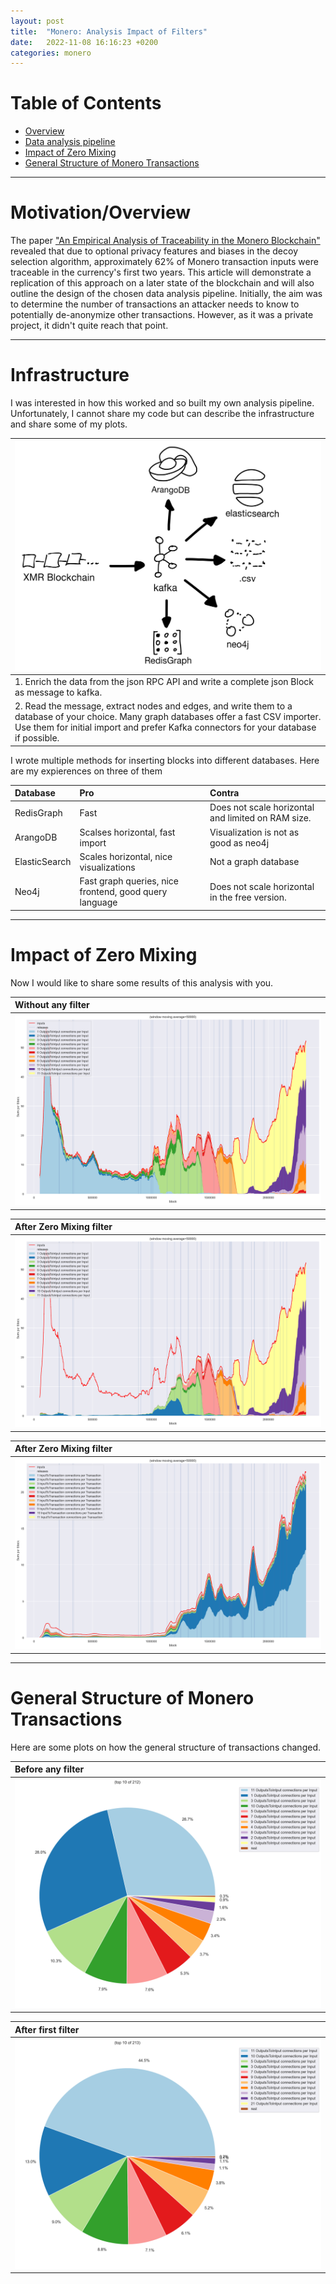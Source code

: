 ```yaml
---
layout: post
title:  "Monero: Analysis Impact of Filters"
date:   2022-11-08 16:16:23 +0200
categories: monero 
---
```


# Table of Contents
- [Overview](#overview)
- [Data analysis pipeline](#infrastructure)
- [Impact of Zero Mixing](#impact_zero_mixing)
- [General Structure of Monero Transactions](#general_structure)

---
<a name="overview"></a>
# Motivation/Overview 
The paper ["An Empirical Analysis of Traceability in the Monero Blockchain"](https://arxiv.org/pdf/1704.04299/) revealed that due to optional privacy features and biases in the decoy selection algorithm, approximately 62% of Monero transaction inputs were traceable in the currency's first two years. This article will demonstrate a replication of this approach on a later state of the blockchain and will also outline the design of the chosen data analysis pipeline. Initially, the aim was to determine the number of transactions an attacker needs to know to potentially de-anonymize other transactions. However, as it was a private project, it didn't quite reach that point.

---
<a name="infrastructure"></a>
# Infrastructure
I was interested in how this worked and so built my own analysis pipeline. Unfortunately, I cannot share my code but can describe the infrastructure and share some of my plots. 
 
|![](/assets/images/architecture.jpg)|
|:--|
| 1. Enrich the data from the json RPC API and write a complete json Block as message to kafka. 
| 2. Read the message, extract nodes and edges, and write them to a database of your choice. Many graph databases offer a fast CSV importer. Use them for initial import and prefer Kafka connectors for your database if possible.  |


I wrote multiple methods for inserting blocks into different databases. Here are my expierences on three of them 

| Database | Pro | Contra |
| :-- | :-- | :-- |
| RedisGraph | Fast | Does not scale horizontal and limited on RAM size. |
| ArangoDB | Scalses horizontal, fast import  | Visualization is not as good as neo4j |
| ElasticSearch | Scales horizontal, nice visualizations | Not a graph database |
| Neo4j | Fast graph queries, nice frontend, good query language | Does not scale horizontal in the free version.|




---
<a name="impact_zero_mixing"></a>
# Impact of Zero Mixing

Now I would like to share some results of this analysis with you.



| Without any filter |
| :-- | 
| ![](/assets/images/Count_OutputToInput_by_Input_and_block_without_filter.png) |


| After Zero Mixing filter |
| :-- | 
| ![](/assets/images/Count_OutputToInput_by_Input_and_block_filter0.png) |


| After Zero Mixing filter |
| :-- | 
| ![](/assets/images/Count_InputToTransaction_by_Transaction_and_block_without_filter.png) |


---
<a name="general_structure"></a>
# General Structure of Monero Transactions
Here are some plots on how the general structure of transactions changed. 



| Before any filter |
| :-- |
|![](/assets/images/Pie_Count_OutputToInput_by_Input_without_filter.png) |


| After first filter |
| :-- |
|![](/assets/images/Pie_Count_OutputToInput_by_Input_filter0.png) |
